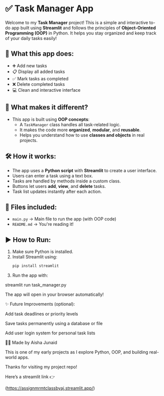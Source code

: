 # ✅ Task Manager App

Welcome to my **Task Manager** project! This is a simple and interactive to-do app built using **Streamlit** and follows the principles of **Object-Oriented Programming (OOP)** in Python. It helps you stay organized and keep track of your daily tasks easily!

## 🚀 What this app does:

- ➕ Add new tasks  
- 📋 Display all added tasks  
- ✅ Mark tasks as completed  
- ❌ Delete completed tasks  
- 💻 Clean and interactive interface

## 🧠 What makes it different?

- This app is built using **OOP concepts**:
  - A `TaskManager` class handles all task-related logic.
  - It makes the code more **organized**, **modular**, and **reusable**.
  - Helps you understand how to use **classes and objects** in real projects.

## 🛠️ How it works:

- The app uses a **Python script** with **Streamlit** to create a user interface.
- Users can enter a task using a text box.
- Tasks are handled by methods inside a custom class.
- Buttons let users **add**, **view**, and **delete** tasks.
- Task list updates instantly after each action.

## 📂 Files included:

- `main.py` → Main file to run the app (with OOP code)
- `README.md` → You're reading it!

## ▶️ How to Run:

1. Make sure Python is installed.
2. Install Streamlit using:
   ```bash
   pip install streamlit

3. Run the app with:

streamlit run task_manager.py



The app will open in your browser automatically!

✨ Future Improvements (optional):

Add task deadlines or priority levels

Save tasks permanently using a database or file

Add user login system for personal task lists


👩‍💻 Made by Aisha Junaid

This is one of my early projects as I explore Python, OOP, and building real-world apps.

Thanks for visiting my project repo!

Here’s a streamlit link 👉

(https://assignmrmtclassbyaj.streamlit.app/) 
